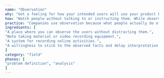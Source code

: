 ```yaml
---
name: "Observation"
why: "Get a feeling for how your intended users will use your product by unobtrusively observing them in their natural environment, doing the things they always do."
how: "Watch people without talking to or instructing them. While observing, make notes about their activities, interactions and environments. You do not need to be physically present: you can also observe users by automatically collecting interactions with the systems they use."
practice: "Companies use observation because what people actually do often differs from what they say, and even believe, they do. Interviews may not suffice."
ingredients: [
"A place where you can observe the users without distracting them.",
"Note taking material or video recording equipment.",
"A system for recording online activities.",
"A willingness to stick to the observed facts and delay interpretation."
]
category: "field"
phases: [
"problem definition", "analysis"
]
---
```

